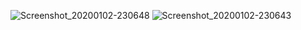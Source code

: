 ![Screenshot_20200102-230648](https://user-images.githubusercontent.com/54885559/71768400-2ef23f00-2f48-11ea-87c9-0a7869cd04db.png)
![Screenshot_20200102-230643](https://user-images.githubusercontent.com/54885559/71768401-2f8ad580-2f48-11ea-9497-f9e80e470130.png)
